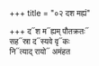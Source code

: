 +++
title = "०२ दश मह्यं"

+++
द᳓श म᳓ह्यम् पौतक्रतः᳓  
सह᳓स्रा द᳓स्यवे वृ᳓कः  
नि᳓त्याद् रायो᳓ अमंहत